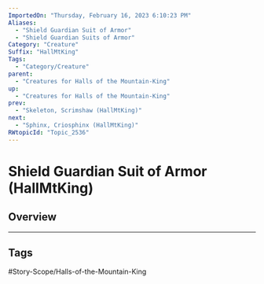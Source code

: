 ```yaml
---
ImportedOn: "Thursday, February 16, 2023 6:10:23 PM"
Aliases:
  - "Shield Guardian Suit of Armor"
  - "Shield Guardian Suits of Armor"
Category: "Creature"
Suffix: "HallMtKing"
Tags:
  - "Category/Creature"
parent:
  - "Creatures for Halls of the Mountain-King"
up:
  - "Creatures for Halls of the Mountain-King"
prev:
  - "Skeleton, Scrimshaw (HallMtKing)"
next:
  - "Sphinx, Criosphinx (HallMtKing)"
RWtopicId: "Topic_2536"
---
```

# Shield Guardian Suit of Armor (HallMtKing)
## Overview

---
## Tags
#Story-Scope/Halls-of-the-Mountain-King

